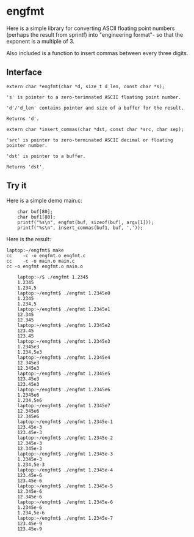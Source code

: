 # engfmt

Here is a simple library for converting ASCII floating point numbers
(perhaps the result from sprintf) into "engineering format"- so that the
exponent is a multiple of 3.

Also included is a function to insert commas between every three digits.

## Interface

    extern char *engfmt(char *d, size_t d_len, const char *s);

	's' is pointer to a zero-terimnated ASCII floating point number.

	'd'/'d_len' contains pointer and size of a buffer for the result.

	Returns 'd'.

    extern char *insert_commas(char *dst, const char *src, char sep);

	'src' is pointer to zero-terminated ASCII decimal or floating
	pointer number.

	'dst' is pointer to a buffer.

	Returns 'dst'.

## Try it

Here is a simple demo main.c:

        char buf[80];
        char buf1[80];
        printf("%s\n", engfmt(buf, sizeof(buf), argv[1]));
        printf("%s\n", insert_commas(buf1, buf, ','));

Here is the result:

	laptop:~/engfmt$ make
	cc    -c -o engfmt.o engfmt.c
	cc    -c -o main.o main.c
	cc -o engfmt engfmt.o main.o

        laptop:~/$ ./engfmt 1.2345
        1.2345
        1.234,5
        laptop:~/engfmt$ ./engfmt 1.2345e0
        1.2345
        1.234,5
        laptop:~/engfmt$ ./engfmt 1.2345e1
        12.345
        12.345
        laptop:~/engfmt$ ./engfmt 1.2345e2
        123.45
        123.45
        laptop:~/engfmt$ ./engfmt 1.2345e3
        1.2345e3
        1.234,5e3
        laptop:~/engfmt$ ./engfmt 1.2345e4
        12.345e3
        12.345e3
        laptop:~/engfmt$ ./engfmt 1.2345e5
        123.45e3
        123.45e3
        laptop:~/engfmt$ ./engfmt 1.2345e6
        1.2345e6
        1.234,5e6
        laptop:~/engfmt$ ./engfmt 1.2345e7
        12.345e6
        12.345e6
        laptop:~/engfmt$ ./engfmt 1.2345e-1
        123.45e-3
        123.45e-3
        laptop:~/engfmt$ ./engfmt 1.2345e-2
        12.345e-3
        12.345e-3
        laptop:~/engfmt$ ./engfmt 1.2345e-3
        1.2345e-3
        1.234,5e-3
        laptop:~/engfmt$ ./engfmt 1.2345e-4
        123.45e-6
        123.45e-6
        laptop:~/engfmt$ ./engfmt 1.2345e-5
        12.345e-6
        12.345e-6
        laptop:~/engfmt$ ./engfmt 1.2345e-6
        1.2345e-6
        1.234,5e-6
        laptop:~/engfmt$ ./engfmt 1.2345e-7
        123.45e-9
        123.45e-9
